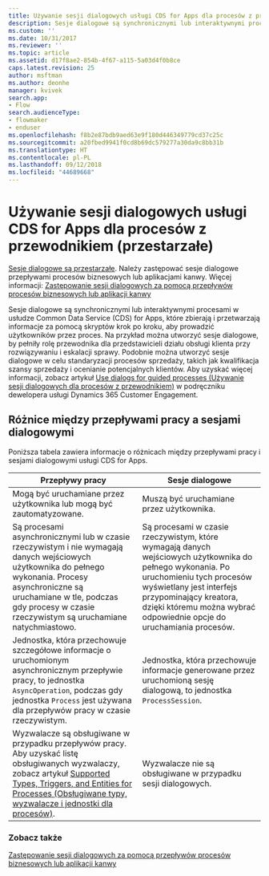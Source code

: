 ```yaml
---
title: Używanie sesji dialogowych usługi CDS for Apps dla procesów z przewodnikiem (przestarzałe) | MicrosoftDocs
description: Sesje dialogowe są synchronicznymi lub interaktywnymi procesami, które zbierają i przetwarzają informacje za pomocą skryptów krok po kroku, aby prowadzić użytkowników przez proces
ms.custom: ''
ms.date: 10/31/2017
ms.reviewer: ''
ms.topic: article
ms.assetid: d17f8ae2-854b-4f67-a115-5a03d4f0b8ce
caps.latest.revision: 25
author: msftman
ms.author: deonhe
manager: kvivek
search.app:
- Flow
search.audienceType:
- flowmaker
- enduser
ms.openlocfilehash: f8b2e87bdb9aed63e9f180d446349779cd37c25c
ms.sourcegitcommit: a20fbed9941f0cd8b69dc579277a30da9c8bb31b
ms.translationtype: HT
ms.contentlocale: pl-PL
ms.lasthandoff: 09/12/2018
ms.locfileid: "44689668"
---
```

# <a name="use-cds-for-apps-dialogs-for-guided-processes-deprecated"></a>Używanie sesji dialogowych usługi CDS for Apps dla procesów z przewodnikiem (przestarzałe)

[Sesje dialogowe są przestarzałe](/dynamics365/get-started/whats-new/customer-engagement/important-changes-coming#dialogs-are-deprecated). Należy zastępować sesje dialogowe przepływami procesów biznesowych lub aplikacjami kanwy. Więcej informacji: [Zastępowanie sesji dialogowych za pomocą przepływów procesów biznesowych lub aplikacji kanwy](replace-dialogs.md) 

Sesje dialogowe są synchronicznymi lub interaktywnymi procesami w usłudze Common Data Service (CDS) for Apps, które zbierają i przetwarzają informacje za pomocą skryptów krok po kroku, aby prowadzić użytkowników przez proces. Na przykład można utworzyć sesje dialogowe, by pełniły rolę przewodnika dla przedstawicieli działu obsługi klienta przy rozwiązywaniu i eskalacji sprawy. Podobnie można utworzyć sesje dialogowe w celu standaryzacji procesów sprzedaży, takich jak kwalifikacja szansy sprzedaży i ocenianie potencjalnych klientów. Aby uzyskać więcej informacji, zobacz artykuł [Use dialogs for guided processes (Używanie sesji dialogowych dla procesów z przewodnikiem)](/dynamics365/customer-engagement/developer/use-dialogs-guided-processes) w podręczniku dewelopera usługi Dynamics 365 Customer Engagement.

## <a name="differences-between-workflows-and-dialogs"></a>Różnice między przepływami pracy a sesjami dialogowymi

Poniższa tabela zawiera informacje o różnicach między przepływami pracy i sesjami dialogowymi usługi CDS for Apps.  


| Przepływy pracy     |    Sesje dialogowe      |
|---------------|--------------|
|                                                                                                  Mogą być uruchamiane przez użytkownika lub mogą być zautomatyzowane.                                                                                                   |                                                                                          Muszą być uruchamiane przez użytkownika.                                                                                          |
|                                  Są procesami asynchronicznymi lub w czasie rzeczywistym i nie wymagają danych wejściowych użytkownika do pełnego wykonania. Procesy asynchroniczne są uruchamiane w tle, podczas gdy procesy w czasie rzeczywistym są uruchamiane natychmiastowo.                                   | Są procesami w czasie rzeczywistym, które wymagają danych wejściowych użytkownika do pełnego wykonania. Po uruchomieniu tych procesów wyświetlany jest interfejs przypominający kreatora, dzięki któremu można wybrać odpowiednie opcje do uruchamiania procesów. |
|                                                    Jednostka, która przechowuje szczegółowe informacje o uruchomionym asynchronicznym przepływie pracy, to jednostka `AsyncOperation`, podczas gdy jednostka `Process` jest używana dla przepływów pracy w czasie rzeczywistym.                                                     |                                                       Jednostka, która przechowuje informacje generowane przez uruchomioną sesję dialogową, to jednostka `ProcessSession`.                                                       |
|                  Wyzwalacze są obsługiwane w przypadku przepływów pracy. Aby uzyskać listę obsługiwanych wyzwalaczy, zobacz artykuł [Supported Types, Triggers, and Entities for Processes (Obsługiwane typy, wyzwalacze i jednostki dla procesów)](/dynamics365/customer-engagement/developer/supported-types-triggers-entities-actions-processes).                   |                                                                                   Wyzwalacze nie są obsługiwane w przypadku sesji dialogowych.                                                                                    |
  
### <a name="see-also"></a>Zobacz także
[Zastępowanie sesji dialogowych za pomocą przepływów procesów biznesowych lub aplikacji kanwy](replace-dialogs.md)
